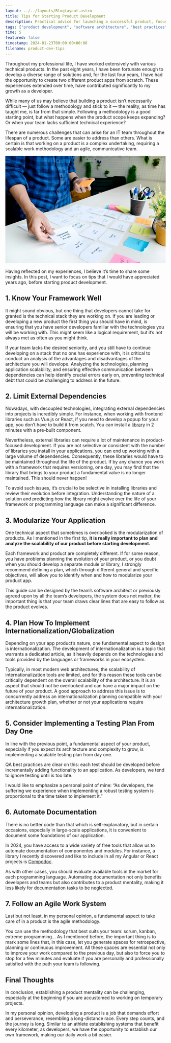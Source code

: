 ```yaml
---
layout: ../../layouts/BlogLayout.astro
title: Tips for Starting Product Development
description: Practical advice for launching a successful product, focusing on technical strategy and long-term scalability.
tags: ["product development", "software architecture", "best practices"]
time: 5
featured: false
timestamp: 2024-01-23T00:00:00+00:00
filename: product-dev-tips
---
```


Throughout my professional life, I have worked extensively with various technical products. In the past eight years, I have been fortunate enough to develop a diverse range of solutions and, for the last four years, I have had the opportunity to create two different product apps from scratch. These experiences extended over time, have contributed significantly to my growth as a developer.

While many of us may believe that building a product isn’t necessarily difficult — just follow a methodology and stick to it — the reality, as time has taught me, is far from that simple. Following a methodology is a good starting point, but what happens when the product scope keeps expanding? Or when your team lacks sufficient technical experience?

There are numerous challenges that can arise for an IT team throughout the lifespan of a product. Some are easier to address than others. What is certain is that working on a product is a complex undertaking, requiring a scalable work methodology and an agile, communicative team.

![Product Development Illustration](/posts/product.webp)

Having reflected on my experiences, I believe it’s time to share some insights. In this post, I want to focus on tips that I would have appreciated years ago, before starting product development.

## 1. Know Your Framework Well

It might sound obvious, but one thing that developers cannot take for granted is the technical stack they are working on. If you are leading or developing a new product the first thing you should have in mind, is ensuring that you have senior developers familiar with the technologies you will be working with. This might seem like a logical requirement, but it’s not always met as often as you might think.

If your team lacks the desired seniority, and you still have to continue developing on a stack that no one has experience with, it is critical to conduct an analysis of the advantages and disadvantages of the architecture you will develope. Analyzing the technologies, planning application scalability, and ensuring effective communication between dependencies can help identify crucial errors early on, preventing technical debt that could be challenging to address in the future.

## 2. Limit External Dependencies

Nowadays, with decoupled technologies, integrating external dependencies into projects is incredibly simple. For instance, when working with frontend libraries such as Vue.js or React, if you need to develop a popup for your app, you don’t have to build it from scatch. You can install a [library](https://tailwindcss.com/plus/ui-blocks/application-ui/overlays/modal-dialogs) in 2 minutes with a pre-built component.

Nevertheless, external libraries can require a lot of maintenance in product-focused development. If you are not selective or consistent with the number of libraries you install in your applications, you can end up working with a large volume of dependencies. Consequently, these libraries would have to be maintained throughout the life of the product. If by any chance you work with a framework that requires versioning, one day, you may find that the library that brings to your product a fundamental value is no longer maintained. This should never happen!

To avoid such issues, it’s crucial to be selective in installing libraries and review their evolution before integration. Understanding the nature of a solution and predicting how the library might evolve over the life of your framework or programming language can make a significant difference.

## 3. Modularize Your Application

One technical aspect that sometimes is overlooked is the modularization of products. As I mentioned in the first tip, <b>it is really important to plan and analyze the scalability of our product before starting development.</b>

Each framework and product are completely different. If for some reason, you have problems planning the evolution of your product, or you doubt when you should develop a separate module or library, I strongly recommend defining a plan, which through different general and specific objectives, will allow you to identify when and how to modularize your product app.

This guide can be designed by the team’s software architect or previously agreed upon by all the team’s developers, the system does not matter, the important thing is that your team draws clear lines that are easy to follow as the product evolves.

## 4. Plan How To Implement Internationalization/Globalization

Depending on your app product’s nature, one fundamental aspect to design is internationalization. The development of internationalization is a topic that warrants a dedicated article, as it heavily depends on the technologies and tools provided by the languages or frameworks in your ecosystem.

Typically, in most modern web architectures, the scalability of internationalization tools are limited, and for this reason these tools can be critically dependent on the overall scalability of the architecture. It is an aspect that should not be overlooked and can have a major impact on the future of your product. A good approach to address this issue is to concurrently address an internationalization planning compatible with your architecture growth plan, whether or not your applications require internationalization.

## 5. Consider Implementing a Testing Plan From Day One


In line with the previous point, a fundamental aspect of your product, especially if you expect its architecture and complexity to grow, is implementing a scalable testing plan from day one.

QA best practices are clear on this: each test should be developed before incrementally adding functionality to an application. As developers, we tend to ignore testing until is too late.

I would like to emphasize a personal point of mine: “As developers, the suffering we experience when implementing a robust testing system is proportional to the time taken to implement it.”

## 6. Automate Documentation

There is no better code than that which is self-explanatory, but in certain occasions, especially in large-scale applications, it is convenient to document some foundations of our application.

In 2024, you have access to a wide variety of free tools that allow us to automate documentation of componentes and modules. For instance, a library I recently discovered and like to include in all my Angular or React projects is [Compodoc](https://www.npmjs.com/package/@compodoc/compodoc).

As with other cases, you should evaluate available tools in the market for each programming language. Automating documentation not only benefits developers and teams but also contributes to a product mentality, making it less likely for documentation tasks to be neglected.


## 7. Follow an Agile Work System

Last but not least, in my personal opinion, a fundamental aspect to take care of in a product is the agile methodology.

You can use the methodology that best suits your team: scrum, kanban, extreme programming… As I mentioned before, the important thing is to mark some lines that, in this case, let you generate spaces for retrospective, planning or continuous improvement. All these spaces are essential not only to improve your work compared to the previous day, but also to force you to stop for a few minutes and evaluate if you are personally and professionally satisfied with the path your team is following.

## Final Thoughts

In conclusion, establishing a product mentality can be challenging, especially at the beginning if you are accustomed to working on temporary projects.

In my personal opinion, developing a product is a job that demands effort and perseverance, resembling a long-distance race. Every step counts, and the journey is long. Similar to an athlete establishing systems that benefit every kilometer, as developers, we have the opportunity to establish our own framework, making our daily work a bit easier.